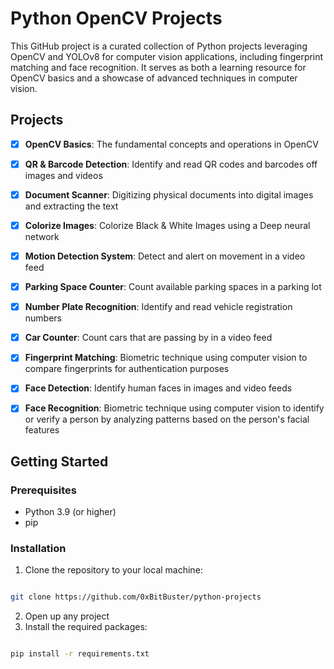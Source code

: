 # Python OpenCV Projects

This GitHub project is a curated collection of Python projects leveraging OpenCV and YOLOv8 for computer vision applications, including fingerprint matching and face recognition. It serves as both a learning resource for OpenCV basics and a showcase of advanced techniques in computer vision.

## Projects

-  [x]  **OpenCV Basics**: The fundamental concepts and operations in OpenCV

-  [x]  **QR & Barcode Detection**: Identify and read QR codes and barcodes off images and videos

-  [x]  **Document Scanner**: Digitizing physical documents into digital images and extracting the text

-  [x]  **Colorize Images**: Colorize Black & White Images using a Deep neural network

-  [x]  **Motion Detection System**: Detect and alert on movement in a video feed

-  [x]  **Parking Space Counter**: Count available parking spaces in a parking lot

-  [x]  **Number Plate Recognition**: Identify and read vehicle registration numbers

-  [x]  **Car Counter**: Count cars that are passing by in a video feed

-  [x]  **Fingerprint Matching**: Biometric technique using computer vision to compare fingerprints for authentication purposes

-  [x]  **Face Detection**: Identify human faces in images and video feeds

-  [x]  **Face Recognition**: Biometric technique using computer vision to identify or verify a person by analyzing patterns based on the person's facial features


## Getting Started
### Prerequisites

- Python 3.9 (or higher)
- pip
  
### Installation

1. Clone the repository to your local machine:

```bash

git clone https://github.com/0xBitBuster/python-projects

```

2. Open up any project
3. Install the required packages:
```bash

pip install -r requirements.txt

```
